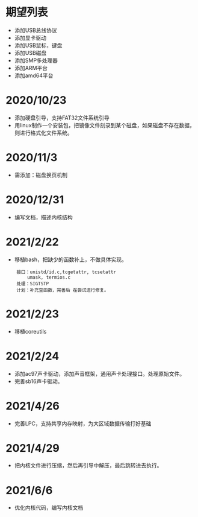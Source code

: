 # 期望列表
* 添加USB总线协议
* 添加显卡驱动
* 添加USB鼠标，键盘
* 添加USB磁盘
* 添加SMP多处理器
* 添加ARM平台
* 添加amd64平台
# 2020/10/23
* 添加硬盘引导，支持FAT32文件系统引导
* 用linux制作一个安装包，把镜像文件刻录到某个磁盘，如果磁盘不存在数据，则进行格式化文件系统。
# 2020/11/3
* 需添加：磁盘换页机制
# 2020/12/31
* 编写文档，描述内核结构
# 2021/2/22
* 移植bash，把缺少的函数补上，不做具体实现。
```
    接口：unistd/id.c,tcgetattr, tcsetattr
        umask, termios.c
    处理：SIGTSTP
    计划：补充空函数，完善后 在尝试进行修复。
```
# 2021/2/23
* 移植coreutils
# 2021/2/24
* 添加ac97声卡驱动，添加声音框架，通用声卡处理接口。处理原始文件。
* 完善sb16声卡驱动。
# 2021/4/26
* 完善LPC，支持共享内存映射，为大区域数据传输打好基础
# 2021/4/29
* 把内核文件进行压缩，然后再引导中解压，最后跳转进去执行。
# 2021/6/6
* 优化内核代码，编写内核文档
